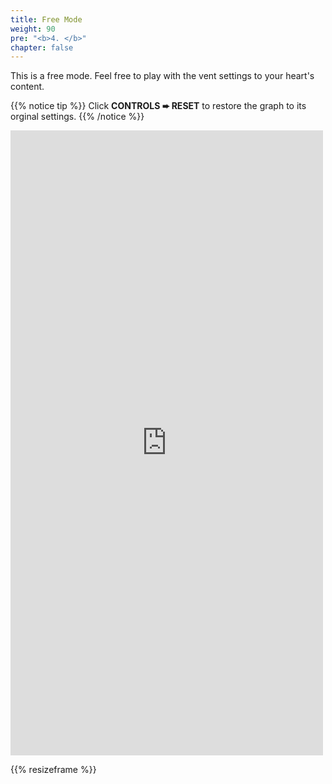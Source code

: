 ```yaml
---
title: Free Mode
weight: 90
pre: "<b>4. </b>"
chapter: false
---
```


This is a free mode. Feel free to play with the vent settings to your heart's content. 

{{% notice tip %}}
Click **CONTROLS ➨ RESET** to restore the graph to its orginal settings. 
{{% /notice %}}

<iframe id='frame' src="https://iculearning.com/api/" width="500", height="1000", frameborder="0"></iframe>

{{% resizeframe %}}